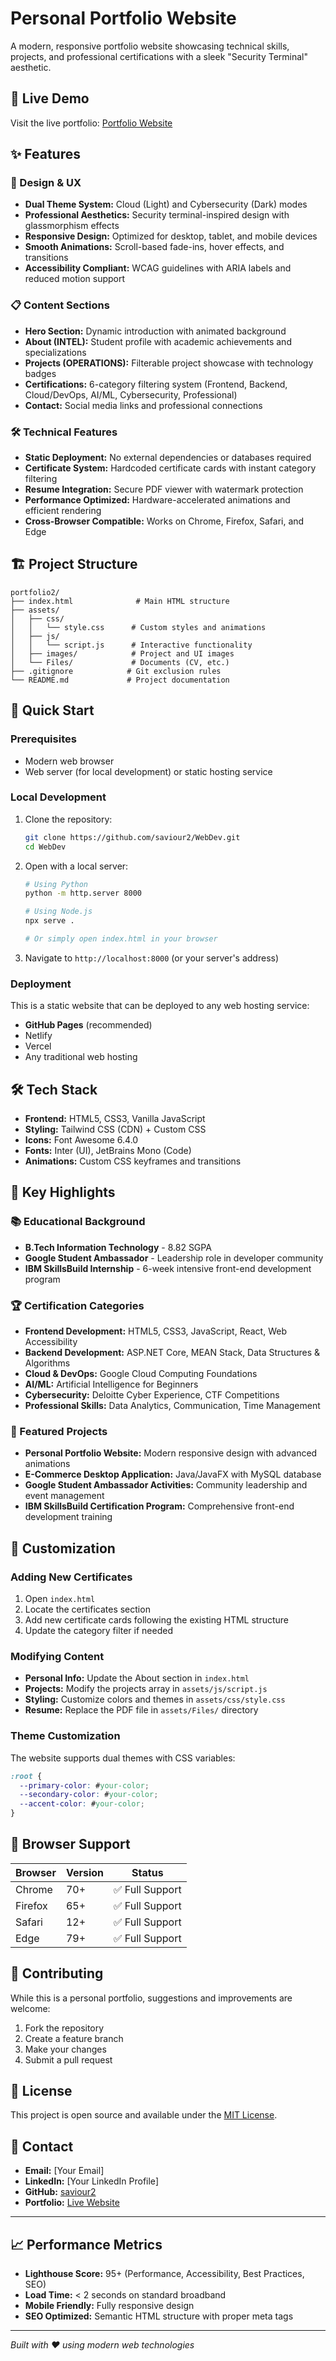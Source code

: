 # Personal Portfolio Website

A modern, responsive portfolio website showcasing technical skills, projects, and professional certifications with a sleek "Security Terminal" aesthetic.

## 🚀 Live Demo
Visit the live portfolio: [Portfolio Website](https://saviour2.github.io/WebDev/)

## ✨ Features

### 🎨 Design & UX
- **Dual Theme System:** Cloud (Light) and Cybersecurity (Dark) modes
- **Professional Aesthetics:** Security terminal-inspired design with glassmorphism effects
- **Responsive Design:** Optimized for desktop, tablet, and mobile devices
- **Smooth Animations:** Scroll-based fade-ins, hover effects, and transitions
- **Accessibility Compliant:** WCAG guidelines with ARIA labels and reduced motion support

### 📋 Content Sections
- **Hero Section:** Dynamic introduction with animated background
- **About (INTEL):** Student profile with academic achievements and specializations
- **Projects (OPERATIONS):** Filterable project showcase with technology badges
- **Certifications:** 6-category filtering system (Frontend, Backend, Cloud/DevOps, AI/ML, Cybersecurity, Professional)
- **Contact:** Social media links and professional connections

### 🛠 Technical Features
- **Static Deployment:** No external dependencies or databases required
- **Certificate System:** Hardcoded certificate cards with instant category filtering
- **Resume Integration:** Secure PDF viewer with watermark protection
- **Performance Optimized:** Hardware-accelerated animations and efficient rendering
- **Cross-Browser Compatible:** Works on Chrome, Firefox, Safari, and Edge

## 🏗 Project Structure

```
portfolio2/
├── index.html              # Main HTML structure
├── assets/
│   ├── css/
│   │   └── style.css      # Custom styles and animations
│   ├── js/
│   │   └── script.js      # Interactive functionality
│   ├── images/            # Project and UI images
│   └── Files/             # Documents (CV, etc.)
├── .gitignore            # Git exclusion rules
└── README.md             # Project documentation
```

## 🚀 Quick Start

### Prerequisites
- Modern web browser
- Web server (for local development) or static hosting service

### Local Development
1. Clone the repository:
   ```bash
   git clone https://github.com/saviour2/WebDev.git
   cd WebDev
   ```

2. Open with a local server:
   ```bash
   # Using Python
   python -m http.server 8000
   
   # Using Node.js
   npx serve .
   
   # Or simply open index.html in your browser
   ```

3. Navigate to `http://localhost:8000` (or your server's address)

### Deployment
This is a static website that can be deployed to any web hosting service:
- **GitHub Pages** (recommended)
- Netlify
- Vercel
- Any traditional web hosting

## 🛠 Tech Stack

- **Frontend:** HTML5, CSS3, Vanilla JavaScript
- **Styling:** Tailwind CSS (CDN) + Custom CSS
- **Icons:** Font Awesome 6.4.0
- **Fonts:** Inter (UI), JetBrains Mono (Code)
- **Animations:** Custom CSS keyframes and transitions

## 🎯 Key Highlights

### 📚 Educational Background
- **B.Tech Information Technology** - 8.82 SGPA
- **Google Student Ambassador** - Leadership role in developer community
- **IBM SkillsBuild Internship** - 6-week intensive front-end development program

### 🏆 Certification Categories
- **Frontend Development:** HTML5, CSS3, JavaScript, React, Web Accessibility
- **Backend Development:** ASP.NET Core, MEAN Stack, Data Structures & Algorithms
- **Cloud & DevOps:** Google Cloud Computing Foundations
- **AI/ML:** Artificial Intelligence for Beginners
- **Cybersecurity:** Deloitte Cyber Experience, CTF Competitions
- **Professional Skills:** Data Analytics, Communication, Time Management

### 🚀 Featured Projects
- **Personal Portfolio Website:** Modern responsive design with advanced animations
- **E-Commerce Desktop Application:** Java/JavaFX with MySQL database
- **Google Student Ambassador Activities:** Community leadership and event management
- **IBM SkillsBuild Certification Program:** Comprehensive front-end development training

## 🔧 Customization

### Adding New Certificates
1. Open `index.html`
2. Locate the certificates section
3. Add new certificate cards following the existing HTML structure
4. Update the category filter if needed

### Modifying Content
- **Personal Info:** Update the About section in `index.html`
- **Projects:** Modify the projects array in `assets/js/script.js`
- **Styling:** Customize colors and themes in `assets/css/style.css`
- **Resume:** Replace the PDF file in `assets/Files/` directory

### Theme Customization
The website supports dual themes with CSS variables:
```css
:root {
  --primary-color: #your-color;
  --secondary-color: #your-color;
  --accent-color: #your-color;
}
```

## 📱 Browser Support

| Browser | Version | Status |
|---------|---------|--------|
| Chrome  | 70+     | ✅ Full Support |
| Firefox | 65+     | ✅ Full Support |
| Safari  | 12+     | ✅ Full Support |
| Edge    | 79+     | ✅ Full Support |

## 🤝 Contributing

While this is a personal portfolio, suggestions and improvements are welcome:

1. Fork the repository
2. Create a feature branch
3. Make your changes
4. Submit a pull request

## 📄 License

This project is open source and available under the [MIT License](LICENSE).

## 📧 Contact

- **Email:** [Your Email]
- **LinkedIn:** [Your LinkedIn Profile]
- **GitHub:** [saviour2](https://github.com/saviour2)
- **Portfolio:** [Live Website](https://saviour2.github.io/WebDev/)

---

## 📈 Performance Metrics

- **Lighthouse Score:** 95+ (Performance, Accessibility, Best Practices, SEO)
- **Load Time:** < 2 seconds on standard broadband
- **Mobile Friendly:** Fully responsive design
- **SEO Optimized:** Semantic HTML structure with proper meta tags

---

*Built with ❤️ using modern web technologies*